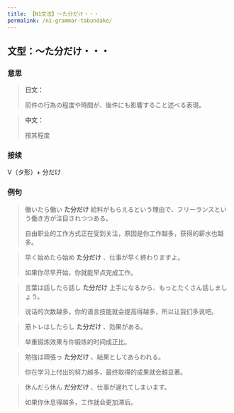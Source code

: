 ```yaml
---
title: 【N1文法】〜た分だけ・・・
permalink: /n1-grammar-tabundake/
---
```


## 文型：〜た分だけ・・・

### 意思

> **日文：**
> 
> 前件の行為の程度や時間が、後件にも影響すること述べる表現。

> **中文：**
>
> 按其程度 

### 接续

V（タ形）+ 分だけ

### 例句

> 働いたら働い **た分だけ** 給料がもらえるという理由で、フリーランスという働き方が注目されつつある。
>
> 自由职业的工作方式正在受到关注，原因是你工作越多，获得的薪水也越多。

> 早く始めたら始め **た分だけ** 、仕事が早く終わりますよ。
>
> 如果你尽早开始，你就能早点完成工作。

> 言葉は話したら話し **た分だけ** 上手になるから、もっとたくさん話しましょう。
>
> 说话的次数越多，你的语言技能就会提高得越多，所以让我们多说吧。

> 筋トレはしたらし **た分だけ** 、効果がある。
>
> 举重锻炼效果与你锻炼的时间成正比。

> 勉強は頑張っ **た分だけ** 、結果としてあらわれる。
>
> 你在学习上付出的努力越多，最终取得的成果就会越显著。

> 休んだら休ん **だ分だけ** 、仕事が遅れてしまいます。
>
> 如果你休息得越多，工作就会更加滞后。